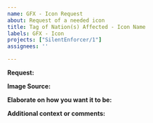 ```yaml
---
name: GFX - Icon Request
about: Request of a needed icon
title: Tag of Nation(s) Affected - Icon Name
labels: GFX - Icon
projects: ["SilentEnforcer/1"]
assignees: ''

---
```


**Request:**

**Image Source:**


**Elaborate on how you want it to be:**


**Additional context or comments:**
